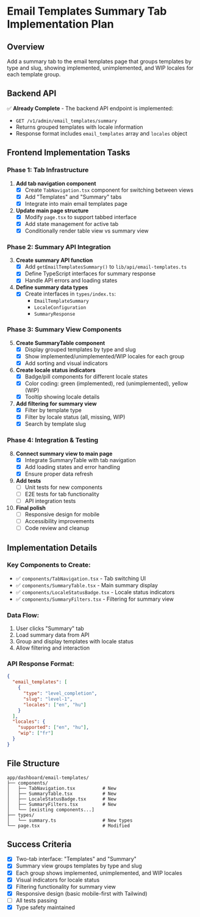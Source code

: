 # Email Templates Summary Tab Implementation Plan

## Overview
Add a summary tab to the email templates page that groups templates by type and slug, showing implemented, unimplemented, and WIP locales for each template group.

## Backend API
✅ **Already Complete** - The backend API endpoint is implemented:
- `GET /v1/admin/email_templates/summary`
- Returns grouped templates with locale information
- Response format includes `email_templates` array and `locales` object

## Frontend Implementation Tasks

### Phase 1: Tab Infrastructure
1. **Add tab navigation component**
   - [x] Create `TabNavigation.tsx` component for switching between views
   - [x] Add "Templates" and "Summary" tabs
   - [x] Integrate into main email templates page

2. **Update main page structure**
   - [x] Modify `page.tsx` to support tabbed interface
   - [x] Add state management for active tab
   - [x] Conditionally render table view vs summary view

### Phase 2: Summary API Integration
3. **Create summary API function**
   - [x] Add `getEmailTemplatesSummary()` to `lib/api/email-templates.ts`
   - [x] Define TypeScript interfaces for summary response
   - [x] Handle API errors and loading states

4. **Define summary data types**
   - [x] Create interfaces in `types/index.ts`:
     - `EmailTemplateSummary`
     - `LocaleConfiguration`
     - `SummaryResponse`

### Phase 3: Summary View Components
5. **Create SummaryTable component**
   - [x] Display grouped templates by type and slug
   - [x] Show implemented/unimplemented/WIP locales for each group
   - [x] Add sorting and visual indicators

6. **Create locale status indicators**
   - [x] Badge/pill components for different locale states
   - [x] Color coding: green (implemented), red (unimplemented), yellow (WIP)
   - [x] Tooltip showing locale details

7. **Add filtering for summary view**
   - [x] Filter by template type
   - [x] Filter by locale status (all, missing, WIP)
   - [x] Search by template slug

### Phase 4: Integration & Testing
8. **Connect summary view to main page**
   - [x] Integrate SummaryTable with tab navigation
   - [x] Add loading states and error handling
   - [x] Ensure proper data refresh

9. **Add tests**
   - [ ] Unit tests for new components
   - [ ] E2E tests for tab functionality
   - [ ] API integration tests

10. **Final polish**
    - [ ] Responsive design for mobile
    - [ ] Accessibility improvements
    - [ ] Code review and cleanup

## Implementation Details

### Key Components to Create:
- ✅ `components/TabNavigation.tsx` - Tab switching UI
- ✅ `components/SummaryTable.tsx` - Main summary display
- ✅ `components/LocaleStatusBadge.tsx` - Locale status indicators
- ✅ `components/SummaryFilters.tsx` - Filtering for summary view

### Data Flow:
1. User clicks "Summary" tab
2. Load summary data from API
3. Group and display templates with locale status
4. Allow filtering and interaction

### API Response Format:
```json
{
  "email_templates": [
    {
      "type": "level_completion",
      "slug": "level-1", 
      "locales": ["en", "hu"]
    }
  ],
  "locales": {
    "supported": ["en", "hu"],
    "wip": ["fr"]
  }
}
```

## File Structure
```
app/dashboard/email-templates/
├── components/
│   ├── TabNavigation.tsx          # New
│   ├── SummaryTable.tsx           # New  
│   ├── LocaleStatusBadge.tsx      # New
│   ├── SummaryFilters.tsx         # New
│   └── [existing components...]
├── types/
│   └── summary.ts                 # New types
└── page.tsx                       # Modified
```

## Success Criteria
- [x] Two-tab interface: "Templates" and "Summary"
- [x] Summary view groups templates by type and slug
- [x] Each group shows implemented, unimplemented, and WIP locales
- [x] Visual indicators for locale status
- [x] Filtering functionality for summary view
- [x] Responsive design (basic mobile-first with Tailwind)
- [ ] All tests passing
- [x] Type safety maintained